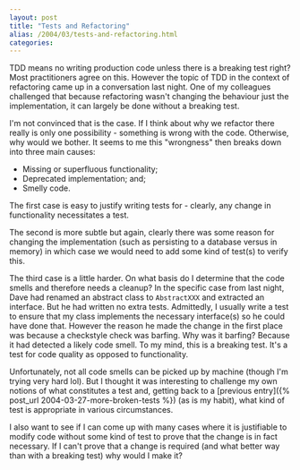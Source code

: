 ```yaml
---
layout: post
title: "Tests and Refactoring"
alias: /2004/03/tests-and-refactoring.html
categories:
---
```

TDD means no writing production code unless there is a breaking test right? Most practitioners agree on this. However the topic of TDD in the context of refactoring came up in a conversation last night. One of my colleagues challenged that because refactoring wasn't changing the behaviour just the implementation, it can largely be done without a breaking test.

I'm not convinced that is the case. If I think about why we refactor there really is only one possibility - something is wrong with the code. Otherwise, why would we bother. It seems to me this "wrongness" then breaks down into three main causes:

* Missing or superfluous functionality;
* Deprecated implementation; and;
* Smelly code.

The first case is easy to justify writing tests for - clearly, any change in functionality necessitates a test.

The second is more subtle but again, clearly there was some reason for changing the implementation (such as persisting to a database versus in memory) in which case we would need to add some kind of test(s) to verify this.

The third case is a little harder. On what basis do I determine that the code smells and therefore needs a cleanup? In the specific case from last night, Dave had renamed an abstract class to `AbstractXXX` and extracted an interface. But he had written no extra tests. Admittedly, I usually write a test to ensure that my class implements the necessary interface(s) so he could have done that. However the reason he made the change in the first place was because a checkstyle check was barfing. Why was it barfing? Because it had detected a likely code smell. To my mind, this is a breaking test. It's a test for code quality as opposed to functionality.

Unfortunately, not all code smells can be picked up by machine (though I'm trying very hard lol). But I thought it was interesting to challenge my own notions of what constitutes a test and, getting back to a [previous entry]({% post_url 2004-03-27-more-broken-tests %}) (as is my habit), what kind of test is appropriate in various circumstances.

I also want to see if I can come up with many cases where it is justifiable to modify code without some kind of test to prove that the change is in fact necessary. If I can't prove that a change is required (and what better way than with a breaking test) why would I make it?
